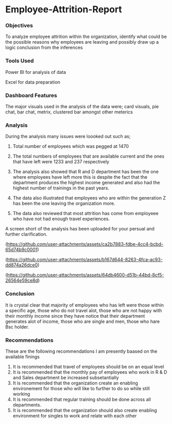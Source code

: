 # Employee-Attrition-Report

### Objectives

To analyze employee attrition within the organization, identify what could be the possible reasons why employees are leaving and possibly draw up a logic conclusion from the inferences

### Tools Used

Power BI for analysis of data

Excel for data preparation 

### Dashboard Features

The major visuals used in the analysis of the data were; card visuals, pie chat, bar chat, metrix, clustered bar amongst other meterics

### Analysis

During the analysis many issues were loooked out such as;
1. Total number of employees which was pegged at 1470

3. The total numbers of employees that are available current and the ones that have left were 1233 and 237 respectively
4. The analysis also showed that R and D department has been the one where employees have left more this is despite the fact that the department produces the highest income generated and also had the highest number of trainings in the past years.
5. The data also illustrated that employees who are within the generation Z has been the one leaving the organization more.
6. The data also reviewed that most attrition has come from employeee who have not had enough travel experiences.

A screen short of the analysis has been uploaded for your persual and further clarification. 

(https://github.com/user-attachments/assets/ca2b7883-fdbe-4cc4-bcbd-65d74b9c0001)

(https://github.com/user-attachments/assets/b167d644-8263-4fca-ac93-dd874a26dce0)

(https://github.com/user-attachments/assets/64db4600-d51b-44bd-8cf5-26564e59ce8d)

### Conclusion 

It is crystal clear that majority of employees who has left were those within a specific age, those who do not travel alot, those who are not happy with their monthly income since they have notice that their department generates alot of income, those who are single and men, those who hare Bsc holder. 

### Recommendations

These are the following recommendations I am presently baased on the available finings

1. It is recommended that travel of employees should be on an equal level
2. It is recommended that the monthly pay of employees who work in R & D and Sales department be increased subsetantially
3. It is recommended that the organization create an enabling environement for those who will like to further to do so while still working
4. It is recommended that regular training should be done across all departments.
5. It is recommended that the organization should also create enabling environment for singles to work and relate with each other





